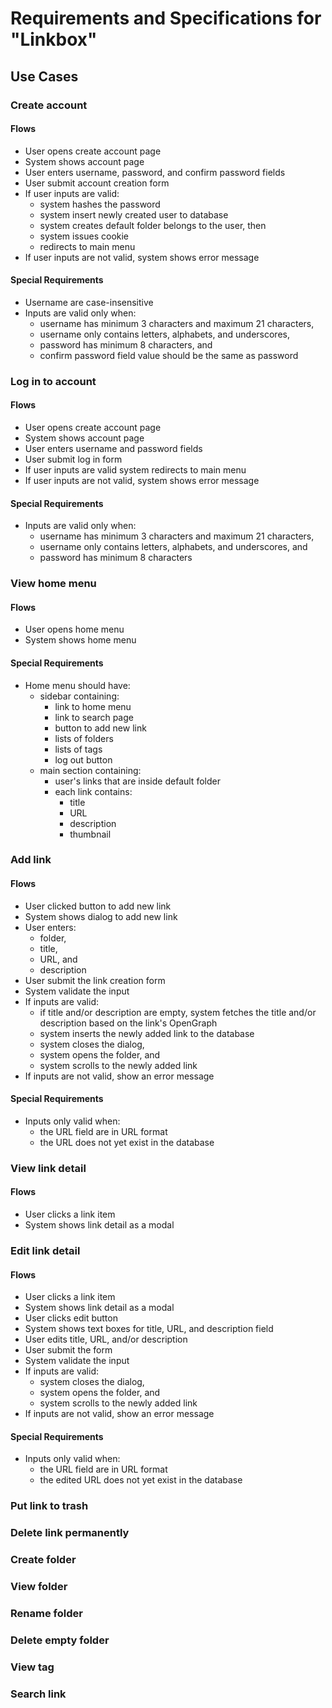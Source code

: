 # Requirements and Specifications for "Linkbox"

## Use Cases

### Create account

#### Flows

- User opens create account page
- System shows account page
- User enters username, password, and confirm password fields
- User submit account creation form
- If user inputs are valid:
  - system hashes the password
  - system insert newly created user to database
  - system creates default folder belongs to the user, then
  - system issues cookie
  - redirects to main menu
- If user inputs are not valid, system shows error message

#### Special Requirements

- Username are case-insensitive
- Inputs are valid only when:
  - username has minimum 3 characters and maximum 21 characters,
  - username only contains letters, alphabets, and underscores,
  - password has minimum 8 characters, and
  - confirm password field value should be the same as password

### Log in to account

#### Flows

- User opens create account page
- System shows account page
- User enters username and password fields
- User submit log in form
- If user inputs are valid system redirects to main menu
- If user inputs are not valid, system shows error message

#### Special Requirements

- Inputs are valid only when:
  - username has minimum 3 characters and maximum 21 characters,
  - username only contains letters, alphabets, and underscores, and
  - password has minimum 8 characters

### View home menu

#### Flows

- User opens home menu
- System shows home menu

#### Special Requirements

- Home menu should have:
  - sidebar containing:
    - link to home menu
    - link to search page
    - button to add new link
    - lists of folders
    - lists of tags
    - log out button
  - main section containing:
    - user's links that are inside default folder
    - each link contains:
      - title
      - URL
      - description
      - thumbnail

### Add link

#### Flows

- User clicked button to add new link
- System shows dialog to add new link
- User enters:
  - folder,
  - title,
  - URL, and
  - description
- User submit the link creation form
- System validate the input
- If inputs are valid:
  - if title and/or description are empty, system fetches the title and/or
    description based on the link's OpenGraph
  - system inserts the newly added link to the database
  - system closes the dialog,
  - system opens the folder, and
  - system scrolls to the newly added link
- If inputs are not valid, show an error message

#### Special Requirements

- Inputs only valid when:
  - the URL field are in URL format
  - the URL does not yet exist in the database

### View link detail

#### Flows

- User clicks a link item
- System shows link detail as a modal

### Edit link detail

#### Flows

- User clicks a link item
- System shows link detail as a modal
- User clicks edit button
- System shows text boxes for title, URL, and description field
- User edits title, URL, and/or description
- User submit the form
- System validate the input
- If inputs are valid:
  - system closes the dialog,
  - system opens the folder, and
  - system scrolls to the newly added link
- If inputs are not valid, show an error message

#### Special Requirements

- Inputs only valid when:
  - the URL field are in URL format
  - the edited URL does not yet exist in the database

### Put link to trash

### Delete link permanently

### Create folder

### View folder

### Rename folder

### Delete empty folder

### View tag

### Search link
